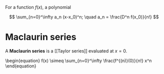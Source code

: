 For a function $f(x)$, a polynomial

$$
\sum_{n=0}^\infty a_n (x-x_0)^n; \quad a_n = \frac{D^n f(x_0)}{n!}
$$

# Maclaurin series

A **Maclaurin series** is a [[Taylor series]] evaluated at $x=0$.

\begin{equation}
f(x) \simeq \sum_{n=0}^\infty \frac{f^{(n)}(0)}{n!} x^n 
\end{equation}